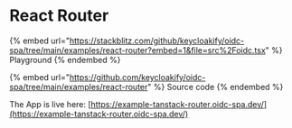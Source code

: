 # React Router



{% embed url="https://stackblitz.com/github/keycloakify/oidc-spa/tree/main/examples/react-router?embed=1&file=src%2Foidc.tsx" %}
Playground
{% endembed %}

{% embed url="https://github.com/keycloakify/oidc-spa/tree/main/examples/react-router" %}
Source code
{% endembed %}

The App is live here: [https://example-tanstack-router.oidc-spa.dev/](https://example-tanstack-router.oidc-spa.dev/)

